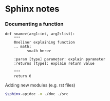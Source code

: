 # Sphinx notes
### Documenting a function
```
def <name>(arg1:int, arg2:list):
    """
    Oneliner explaining function
    .. math:
          <math here>
    
    :param [type] parameter: explain parameter
    :returns [type]: explain return value

    """
    return 0
```

Adding new modules (e.g. rst files)
```Bash
$sphinx-apidoc -o ./doc ./src
```
